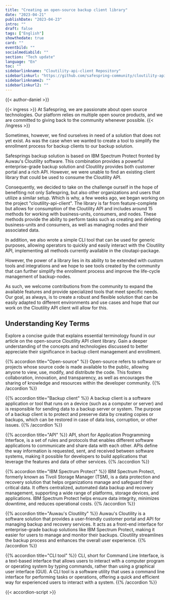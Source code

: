 ```yaml
---
title: "Creating an open-source backup client library"
date: "2023-04-21"
publishDate: "2023-04-23"
intro: ""
draft: false
tags: ["English"]
showthedate: true
card: ""
eventbild: ""
socialmediabild: ""
section: "Tech update"
language: "En"
toc: ""
sidebarlinkname: "Cloutility-api-client Repository"
sidebarlinkurl: "https://github.com/safespring-community/cloutility-api-client"
sidebarlinkname2: ""
sidebarlinkurl2: ""
---
```


{{< author-daniel >}}

{{< ingress >}}
At Safespring, we are passionate about open source technologies. Our platform relies on multiple open source products, and we are committed to giving back to the community whenever possible. 
{{< /ingress >}}

Sometimes, however, we find ourselves in need of a solution that does not yet exist. As was the case when we wanted to create a tool to simplify the enrollment process for backup clients to our backup solution.

Safesprings backup solution is based on IBM Spectrum Protect fronted by Auwau's Cloutility software. This combination provides a powerful enterprise-grade backup solution and Cloutility provides both customer portal and a rich API. However, we were unable to find an existing client library that could be used to consume the Cloutility API.

Consequently, we decided to take on the challenge ourself in the hope of benefiting not only Safespring, but also other organizations and users that utilize a similar setup. Which is why, a few weeks ago, we began working on the project "cloutility-api-client". The library is far from feature-complete but allows for consumption of the Cloutility API and includes around 15 methods for working with business-units, consumers, and nodes. These methods provide the ability to perform tasks such as creating and deleting business-units and consumers, as well as managing nodes and their associated data.

In addition, we also wrote a simple CLI tool that can be used for generic purposes, allowing operators to quickly and easily interact with the Cloutility API, implementing all methods currently available in the cloutapi-package. 

However, the power of a library lies in its ability to be extended with custom tools and integrations and we hope to see tools created by the community that can further simplify the enrollment process and improve the life-cycle management of backup-nodes.

As such, we welcome contributions from the community to expand the available features and provide specialized tools that meet specific needs. Our goal, as always, is to create a robust and flexible solution that can be easily adapted to different environments and use cases and hope that our work on the Cloutility API client will allow for this.


## Understanding Key Terms 

Explore a concise guide that explains essential terminology found in our article on the open-source Cloutility API client library. Gain a deeper understanding of the concepts and technologies discussed to better appreciate their significance in backup client management and enrollment.

{{% accordion title="Open-source" %}}
Open-source refers to software or projects whose source code is made available to the public, allowing anyone to view, use, modify, and distribute the code. This fosters collaboration, innovation, and transparency, as well as encourages the sharing of knowledge and resources within the developer community.
{{% /accordion %}}

{{% accordion title="Backup client" %}}
A backup client is a software application or tool that runs on a device (such as a computer or server) and is responsible for sending data to a backup server or system. The purpose of a backup client is to protect and preserve data by creating copies or backups, which can be restored in case of data loss, corruption, or other issues.
{{% /accordion %}}

{{% accordion title="API" %}}
API, short for Application Programming Interface, is a set of rules and protocols that enables different software applications to communicate and share data with each other. APIs define the way information is requested, sent, and received between software systems, making it possible for developers to build applications that leverage the features and data of other services.
{{% /accordion %}}

{{% accordion title="IBM Spectrum Protect" %}}
IBM Spectrum Protect, formerly known as Tivoli Storage Manager (TSM), is a data protection and recovery solution that helps organizations manage and safeguard their critical data. It offers centralized, automated data backup and recovery management, supporting a wide range of platforms, storage devices, and applications. IBM Spectrum Protect helps ensure data integrity, minimizes downtime, and reduces operational costs.
{{% /accordion %}}

{{% accordion title="Auwau's Cloutility" %}}
Auwau's Cloutility is a software solution that provides a user-friendly customer portal and API for managing backup and recovery services. It acts as a front-end interface for enterprise-grade backup solutions like IBM Spectrum Protect, making it easier for users to manage and monitor their backups. Cloutility streamlines the backup process and enhances the overall user experience.
{{% /accordion %}}

{{% accordion title="CLI tool" %}}
CLI, short for Command Line Interface, is a text-based interface that allows users to interact with a computer program or operating system by typing commands, rather than using a graphical user interface (GUI). A CLI tool is a software utility that uses a command line interface for performing tasks or operations, offering a quick and efficient way for experienced users to interact with a system.
{{% /accordion %}}

{{< accordion-script >}}
